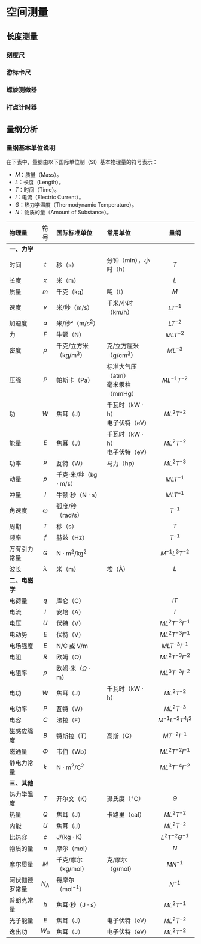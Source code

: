 # 空间测量

## 长度测量

### 刻度尺

### 游标卡尺

### 螺旋测微器

### 打点计时器

## 量纲分析

### 量纲基本单位说明

在下表中，量纲由以下国际单位制（SI）基本物理量的符号表示：

+ $M$：质量（Mass）。
+ $L$：长度（Length）。
+ $T$：时间（Time）。
+ $I$：电流（Electric Current）。
+ $\Theta$：热力学温度（Thermodynamic Temperature）。
+ $N$：物质的量（Amount of Substance）。

| <no-wrap>物理量</no-wrap> | <no-wrap>符号</no-wrap> | 国际标准单位 | <no-wrap>常用单位</no-wrap> | <no-wrap>量纲</no-wrap> |
| :--- | :---: | :--- | :--- | :---: |
| **一、力学** | | | | |
| 时间 | $t$ | 秒（$\text{s}$） | 分钟（$\text{min}$），小时（$\text{h}$） | $T$ |
| 长度 | $x$ | 米（$\text{m}$） | | $L$ |
| 质量 | $m$ | 千克（$\text{kg}$） | 吨（$\text{t}$） | $M$ |
| 速度 | $v$ | 米/秒（$\text{m/s}$） | 千米/小时（$\text{km/h}$） | $L T^{-1}$ |
| 加速度 | $a$ | 米/秒²（$\text{m/s}^2$） | | $L T^{-2}$ |
| 力 | $F$ | 牛顿（$\text{N}$） | | $M L T^{-2}$ |
| 密度 | $\rho$ | 千克/立方米（$\text{kg/m}^3$） | 克/立方厘米（$\text{g/cm}^3$） | $M L^{-3}$ |
| 压强 | $P$ | 帕斯卡（$\text{Pa}$） | 标准大气压（$\text{atm}$）<br>毫米汞柱（$\text{mmHg}$） | $M L^{-1} T^{-2}$ |
| 功 | $W$ | 焦耳（$\text{J}$） | 千瓦时（$\text{kW}\cdot\text{h}$）<br>电子伏特（$\text{eV}$） | $M L^2 T^{-2}$ |
| 能量 | $E$ | 焦耳（$\text{J}$） | 千瓦时（$\text{kW}\cdot\text{h}$）<br>电子伏特（$\text{eV}$） | $M L^2 T^{-2}$ |
| 功率 | $P$ | 瓦特（$\text{W}$） | 马力（$\text{hp}$） | $M L^2 T^{-3}$ |
| 动量 | $p$ | 千克·米/秒（$\text{kg}\cdot\text{m/s}$） | | $M L T^{-1}$ |
| 冲量 | $I$ | 牛顿·秒（$\text{N}\cdot\text{s}$） | | $M L T^{-1}$ |
| 角速度 | $\omega$ | 弧度/秒（$\text{rad/s}$） | | $T^{-1}$ |
| 周期 | $T$ | 秒（$\text{s}$） | | $T$ |
| 频率 | $f$ | 赫兹（$\text{Hz}$） | | $T^{-1}$ |
| 万有引力常量 | $G$ | $\text{N}\cdot\text{m}^2/\text{kg}^2$ | | $M^{-1} L^3 T^{-2}$ |
| 波长 | $\lambda$ | 米（$\text{m}$） | 埃（$\text{Å}$） | $L$ |
| **二、电磁学** | | | | |
| 电荷量 | $q$ | 库仑（$\text{C}$） | | $I T$ |
| 电流 | $I$ | 安培（$\text{A}$） | | $I$ |
| 电压 | $U$ | 伏特（$\text{V}$） | | $M L^2 T^{-3} I^{-1}$ |
| 电动势 | $E$ | 伏特（$\text{V}$） | | $M L^2 T^{-3} I^{-1}$ |
| 电场强度 | $E$ | $\text{N/C}$ 或 $\text{V/m}$ | | $M L T^{-3} I^{-1}$ |
| 电阻 | $R$ | 欧姆（$\Omega$） | | $M L^2 T^{-3} I^{-2}$ |
| 电阻率 | $\rho$ | 欧姆·米（$\Omega\cdot\text{m}$） | | $M L^3 T^{-3} I^{-2}$ |
| 电功 | $W$ | 焦耳（$\text{J}$） | 千瓦时（$\text{kW}\cdot\text{h}$） | $M L^2 T^{-2}$ |
| 电功率 | $P$ | 瓦特（$\text{W}$） | | $M L^2 T^{-3}$ |
| 电容 | $C$ | 法拉（$\text{F}$） | | $M^{-1} L^{-2} T^4 I^2$ |
| 磁感应强度 | $B$ | 特斯拉（$\text{T}$） | 高斯（$\text{G}$） | $M T^{-2} I^{-1}$ |
| 磁通量 | $\Phi$ | 韦伯（$\text{Wb}$） | | $M L^2 T^{-2} I^{-1}$ |
| 静电力常量 | $k$ | $\text{N}\cdot\text{m}^2/\text{C}^2$ | | $M L^3 T^{-4} I^{-2}$ |
| **三、其他** | | | | |
| 热力学温度 | $T$ | 开尔文（$\text{K}$） | 摄氏度（$^{\circ}\text{C}$） | $\Theta$ |
| 热量 | $Q$ | 焦耳（$\text{J}$） | 卡路里（$\text{cal}$） | $M L^2 T^{-2}$ |
| 内能 | $U$ | 焦耳（$\text{J}$） | | $M L^2 T^{-2}$ |
| 比热容 | $c$ | $\text{J/(kg}\cdot\text{K)}$ | | $L^2 T^{-2} \Theta^{-1}$ |
| 物质的量 | $n$ | 摩尔（$\text{mol}$） | | $N$ |
| 摩尔质量 | $M$ | 千克/摩尔（$\text{kg/mol}$） | 克/摩尔（$\text{g/mol}$） | $M N^{-1}$ |
| 阿伏伽德罗常量 | $N_A$ | 每摩尔（$\text{mol}^{-1}$） | | $N^{-1}$ |
| 普朗克常量 | $h$ | 焦耳·秒（$\text{J}\cdot\text{s}$） | | $M L^2 T^{-1}$ |
| 光子能量 | $E$ | 焦耳（$\text{J}$） | 电子伏特（$\text{eV}$） | $M L^2 T^{-2}$ |
| 逸出功 | $W_0$ | 焦耳（$\text{J}$） | 电子伏特（$\text{eV}$） | $M L^2 T^{-2}$ |
